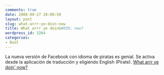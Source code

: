 ```yaml
---
comments: true
date: 2008-09-27 20:09:59
layout: post
slug: what-arrr-ye-doin-now
title: What arrr ye doin&#039; now?
wordpress_id: 3264
categories:
- Baúl
---
```


La nueva versión de Facebook con idioma de piratas es genial. Se activa desde la aplicación de traducción y eligiendo English (Pirate). [What arrr ye doin' now?](http://www.facebook.com)
